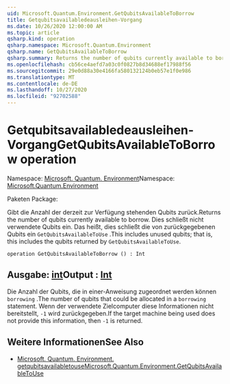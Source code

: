 ```yaml
---
uid: Microsoft.Quantum.Environment.GetQubitsAvailableToBorrow
title: Getqubitsavailabledeausleihen-Vorgang
ms.date: 10/26/2020 12:00:00 AM
ms.topic: article
qsharp.kind: operation
qsharp.namespace: Microsoft.Quantum.Environment
qsharp.name: GetQubitsAvailableToBorrow
qsharp.summary: Returns the number of qubits currently available to borrow. This includes unused qubits; that is, this includes the qubits returned by `GetQubitsAvailableToUse`.
ms.openlocfilehash: cb56ce4aefd7a03c0f0827b8d34688ef17988f56
ms.sourcegitcommit: 29e0d88a30e4166fa580132124b0eb57e1f0e986
ms.translationtype: MT
ms.contentlocale: de-DE
ms.lasthandoff: 10/27/2020
ms.locfileid: "92702588"
---
```

# <a name="getqubitsavailabletoborrow-operation"></a><span data-ttu-id="4014c-102">Getqubitsavailabledeausleihen-Vorgang</span><span class="sxs-lookup"><span data-stu-id="4014c-102">GetQubitsAvailableToBorrow operation</span></span>

<span data-ttu-id="4014c-103">Namespace: [Microsoft. Quantum. Environment](xref:Microsoft.Quantum.Environment)</span><span class="sxs-lookup"><span data-stu-id="4014c-103">Namespace: [Microsoft.Quantum.Environment](xref:Microsoft.Quantum.Environment)</span></span>

<span data-ttu-id="4014c-104">Paketen [](https://nuget.org/packages/)</span><span class="sxs-lookup"><span data-stu-id="4014c-104">Package: [](https://nuget.org/packages/)</span></span>


<span data-ttu-id="4014c-105">Gibt die Anzahl der derzeit zur Verfügung stehenden Qubits zurück.</span><span class="sxs-lookup"><span data-stu-id="4014c-105">Returns the number of qubits currently available to borrow.</span></span>
<span data-ttu-id="4014c-106">Dies schließt nicht verwendete Qubits ein. Das heißt, dies schließt die von zurückgegebenen Qubits ein `GetQubitsAvailableToUse` .</span><span class="sxs-lookup"><span data-stu-id="4014c-106">This includes unused qubits; that is, this includes the qubits returned by `GetQubitsAvailableToUse`.</span></span>

```qsharp
operation GetQubitsAvailableToBorrow () : Int
```


## <a name="output--int"></a><span data-ttu-id="4014c-107">Ausgabe: [int](xref:microsoft.quantum.lang-ref.int)</span><span class="sxs-lookup"><span data-stu-id="4014c-107">Output : [Int](xref:microsoft.quantum.lang-ref.int)</span></span>

<span data-ttu-id="4014c-108">Die Anzahl der Qubits, die in einer-Anweisung zugeordnet werden können `borrowing` .</span><span class="sxs-lookup"><span data-stu-id="4014c-108">The number of qubits that could be allocated in a `borrowing` statement.</span></span>
<span data-ttu-id="4014c-109">Wenn der verwendete Zielcomputer diese Informationen nicht bereitstellt, `-1` wird zurückgegeben.</span><span class="sxs-lookup"><span data-stu-id="4014c-109">If the target machine being used does not provide this information, then `-1` is returned.</span></span>

## <a name="see-also"></a><span data-ttu-id="4014c-110">Weitere Informationen</span><span class="sxs-lookup"><span data-stu-id="4014c-110">See Also</span></span>

- [<span data-ttu-id="4014c-111">Microsoft. Quantum. Environment. getqubitsavailabletouse</span><span class="sxs-lookup"><span data-stu-id="4014c-111">Microsoft.Quantum.Environment.GetQubitsAvailableToUse</span></span>](xref:Microsoft.Quantum.Environment.GetQubitsAvailableToUse)